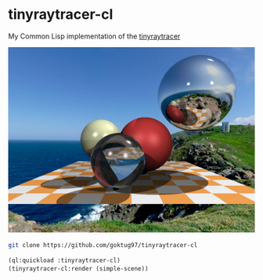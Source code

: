 # tinyraytracer-cl

My Common Lisp implementation of the [tinyraytracer](https://github.com/ssloy/tinyraytracer)

![rendered image](https://github.com/goktug97/tinyraytracer-cl/blob/master/rendered_image.png "Rendered Image")

```bash
git clone https://github.com/goktug97/tinyraytracer-cl
```

```lisp
(ql:quickload :tinyraytracer-cl)
(tinyraytracer-cl:render (simple-scene))
```
